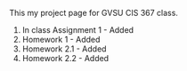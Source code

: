 This my project page for GVSU CIS 367 class. 
1) In class Assignment 1 - Added
2) Homework 1 - Added
3) Homework 2.1 - Added
4) Homework 2.2 - Added
